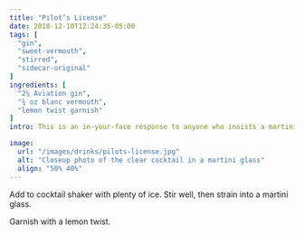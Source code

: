 ```yaml
---
title: "Pilot’s License"
date: 2018-12-10T12:24:35-05:00
tags: [
  "gin",
  "sweet-vermouth",
  "stirred",
  "sidecar-original"
]
ingredients: [
  "2¼ Aviation gin",
  "¾ oz blanc vermouth",
  "lemon twist garnish"
]
intro: This is an in-your-face response to anyone who insists a martini must be dry. Aviation is a sweeter, less juniper-heavy gin that shines with a moderately sweet blanc vermouth. I even bump up the ratio of vermouth to 1:3 rather than my usual 1:4 [martini](/drinks/martini) ratio.

image:
  url: "/images/drinks/pilots-license.jpg"
  alt: "Closeup photo of the clear cocktail in a martini glass"
  align: "50% 40%"
---
```

Add to cocktail shaker with plenty of ice. Stir well, then strain into a martini glass.

Garnish with a lemon twist.
